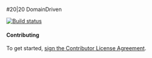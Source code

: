 #20|20 DomainDriven

[![Build status](https://ci.appveyor.com/api/projects/status/vak7o71tcprjv9pm?svg=true)](https://ci.appveyor.com/project/2020IP/twentytwenty-domaindriven)

#### Contributing
To get started, [sign the Contributor License Agreement](https://www.clahub.com/agreements/2020IP/TwentyTwenty.DomainDriven).
